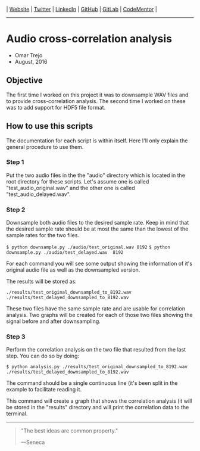 
| [Website](http://links.otrenav.com/website) | [Twitter](http://links.otrenav.com/twitter) | [LinkedIn](http://links.otrenav.com/linkedin)  | [GitHub](http://links.otrenav.com/github) | [GitLab](http://links.otrenav.com/gitlab) | [CodeMentor](http://links.otrenav.com/codementor) |

---

# Audio cross-correlation analysis

- Omar Trejo
- August, 2016

## Objective

The first time I worked on this project it was to downsample WAV files and to
provide cross-correlation analysis. The second time I worked on these was to add
support for HDF5 file format.

## How to use this scripts

The documentation for each script is within itself. Here
I'll only explain the general procedure to use them.

### Step 1

Put the two audio files in the the "audio" directory which is located in the
root directory for these scripts. Let's assume one is called
"test_audio_original.wav" and the other one is called "test_audio_delayed.wav".

### Step 2

Downsample both audio files to the desired sample rate. Keep in mind that the
desired sample rate should be at most the same than the lowest of the sample
rates for the two files.

`$ python downsample.py ./audio/test_original.wav 8192`
`$ python downsample.py ./audio/test_delayed.wav  8192`

For each command you will see some output showing the information of it's
original audio file as well as the downsampled version.

The results will be stored as:

`./results/test_original_downsampled_to_8192.wav`
`./results/test_delayed_downsampled_to_8192.wav`

These two files have the same sample rate and are usable for correlation
analysis. Two graphs will be created for each of those two files showing the
signal before and after downsampling.

### Step 3

Perform the correlation analysis on the two file that resulted from the last
step. You can do so by doing:

`$ python analysis.py ./results/test_original_downsampled_to_8192.wav
                      ./results/test_delayed_downsampled_to_8192.wav`

The command should be a single continuous line (it's been split in the example
to facilitate reading it.

This command will create a graph that shows the correlation analysis (it will be
stored in the "results" directory and will print the correlation data to the
terminal.

---

> "The best ideas are common property."
>
> —Seneca
